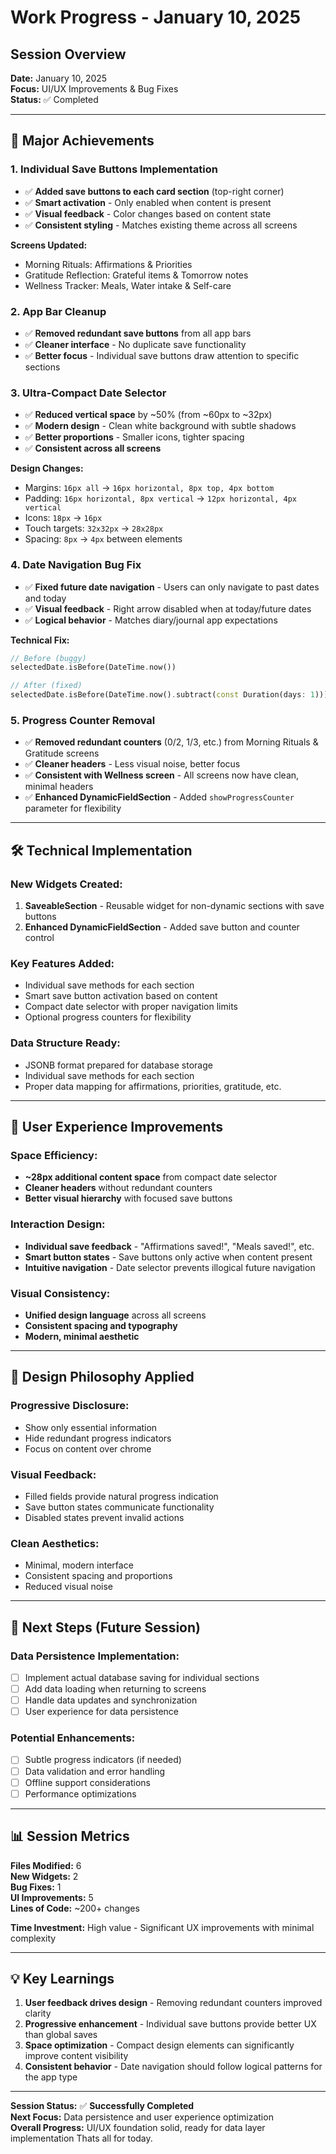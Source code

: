 # Work Progress - January 10, 2025

## Session Overview
**Date:** January 10, 2025  
**Focus:** UI/UX Improvements & Bug Fixes  
**Status:** ✅ Completed

---

## 🎯 Major Achievements

### 1. **Individual Save Buttons Implementation**
- ✅ **Added save buttons to each card section** (top-right corner)
- ✅ **Smart activation** - Only enabled when content is present
- ✅ **Visual feedback** - Color changes based on content state
- ✅ **Consistent styling** - Matches existing theme across all screens

**Screens Updated:**
- Morning Rituals: Affirmations & Priorities
- Gratitude Reflection: Grateful items & Tomorrow notes  
- Wellness Tracker: Meals, Water intake & Self-care

### 2. **App Bar Cleanup**
- ✅ **Removed redundant save buttons** from all app bars
- ✅ **Cleaner interface** - No duplicate save functionality
- ✅ **Better focus** - Individual save buttons draw attention to specific sections

### 3. **Ultra-Compact Date Selector**
- ✅ **Reduced vertical space** by ~50% (from ~60px to ~32px)
- ✅ **Modern design** - Clean white background with subtle shadows
- ✅ **Better proportions** - Smaller icons, tighter spacing
- ✅ **Consistent across all screens**

**Design Changes:**
- Margins: `16px all` → `16px horizontal, 8px top, 4px bottom`
- Padding: `16px horizontal, 8px vertical` → `12px horizontal, 4px vertical`
- Icons: `18px` → `16px`
- Touch targets: `32x32px` → `28x28px`
- Spacing: `8px` → `4px` between elements

### 4. **Date Navigation Bug Fix**
- ✅ **Fixed future date navigation** - Users can only navigate to past dates and today
- ✅ **Visual feedback** - Right arrow disabled when at today/future dates
- ✅ **Logical behavior** - Matches diary/journal app expectations

**Technical Fix:**
```dart
// Before (buggy)
selectedDate.isBefore(DateTime.now())

// After (fixed)  
selectedDate.isBefore(DateTime.now().subtract(const Duration(days: 1)))
```

### 5. **Progress Counter Removal**
- ✅ **Removed redundant counters** (0/2, 1/3, etc.) from Morning Rituals & Gratitude screens
- ✅ **Cleaner headers** - Less visual noise, better focus
- ✅ **Consistent with Wellness screen** - All screens now have clean, minimal headers
- ✅ **Enhanced DynamicFieldSection** - Added `showProgressCounter` parameter for flexibility

---

## 🛠️ Technical Implementation

### **New Widgets Created:**
1. **SaveableSection** - Reusable widget for non-dynamic sections with save buttons
2. **Enhanced DynamicFieldSection** - Added save button and counter control

### **Key Features Added:**
- Individual save methods for each section
- Smart save button activation based on content
- Compact date selector with proper navigation limits
- Optional progress counters for flexibility

### **Data Structure Ready:**
- JSONB format prepared for database storage
- Individual save methods for each section
- Proper data mapping for affirmations, priorities, gratitude, etc.

---

## 📱 User Experience Improvements

### **Space Efficiency:**
- **~28px additional content space** from compact date selector
- **Cleaner headers** without redundant counters
- **Better visual hierarchy** with focused save buttons

### **Interaction Design:**
- **Individual save feedback** - "Affirmations saved!", "Meals saved!", etc.
- **Smart button states** - Save buttons only active when content present
- **Intuitive navigation** - Date selector prevents illogical future navigation

### **Visual Consistency:**
- **Unified design language** across all screens
- **Consistent spacing and typography**
- **Modern, minimal aesthetic**

---

## 🎨 Design Philosophy Applied

### **Progressive Disclosure:**
- Show only essential information
- Hide redundant progress indicators
- Focus on content over chrome

### **Visual Feedback:**
- Filled fields provide natural progress indication
- Save button states communicate functionality
- Disabled states prevent invalid actions

### **Clean Aesthetics:**
- Minimal, modern interface
- Consistent spacing and proportions
- Reduced visual noise

---

## 🔄 Next Steps (Future Session)

### **Data Persistence Implementation:**
- [ ] Implement actual database saving for individual sections
- [ ] Add data loading when returning to screens
- [ ] Handle data updates and synchronization
- [ ] User experience for data persistence

### **Potential Enhancements:**
- [ ] Subtle progress indicators (if needed)
- [ ] Data validation and error handling
- [ ] Offline support considerations
- [ ] Performance optimizations

---

## 📊 Session Metrics

**Files Modified:** 6  
**New Widgets:** 2  
**Bug Fixes:** 1  
**UI Improvements:** 5  
**Lines of Code:** ~200+ changes  

**Time Investment:** High value - Significant UX improvements with minimal complexity

---

## 💡 Key Learnings

1. **User feedback drives design** - Removing redundant counters improved clarity
2. **Progressive enhancement** - Individual save buttons provide better UX than global saves
3. **Space optimization** - Compact design elements can significantly improve content visibility
4. **Consistent behavior** - Date navigation should follow logical patterns for the app type

---

**Session Status:** ✅ **Successfully Completed**  
**Next Focus:** Data persistence and user experience optimization  
**Overall Progress:** UI/UX foundation solid, ready for data layer implementation
Thats all for today.